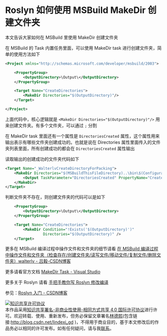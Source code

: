 # Roslyn 如何使用 MSBuild MakeDir 创建文件夹

本文告诉大家如何在 MSBuild 里使用 MakeDir 创建文件夹

<!--more-->
<!-- 标签：Roslyn,MSBuild,编译器 -->

在 MSBuild 的 Task 内置任务里面，可以使用 MakeDir task 进行创建文件夹，简单的使用方法如下

```xml
<Project xmlns="http://schemas.microsoft.com/developer/msbuild/2003">

    <PropertyGroup>
        <OutputDirectory>\Output\</OutputDirectory>
    </PropertyGroup>

    <Target Name="CreateDirectories">
        <MakeDir Directories="$(OutputDirectory)"/>
    </Target>

</Project>

```

上面代码中，核心逻辑就是 `<MakeDir Directories="$(OutputDirectory)"/>` 用来创建文件夹。有多个文件夹，可以通过 `;` 分割

在 MakeDir task 里面还有一个属性是 `DirectoriesCreated` 属性，这个属性用来输出表示有哪些文件夹创建成功的。也就是说在 Directories 属性里面传入的文件夹列表里面，所有创建成功的都会在 `DirectoriesCreated` 属性输出

读取输出的创建成功的文件夹代码如下

```xml
<Target Name="_WalterlvCreateDirectoryForPacking">
    <MakeDir Directories="$(MSBuildThisFileDirectory)..\bin\$(Configuration)\">
        <Output TaskParameter="DirectoriesCreated" PropertyName="CreatedPackingDirectory" />
    </MakeDir>
</Target>
```

判断文件夹不存在，则创建文件夹的代码可以是如下

```xml
    <PropertyGroup>
        <OutputDirectory>\Output\</OutputDirectory>
    </PropertyGroup>

    <Target Name="CreateDirectories">
        <MakeDir Condition="!Exists('$(OutputDirectory)')"
                 Directories="$(OutputDirectory)" />
    </Target>
```

更多在 MSBuild 编译过程中操作文件和文件夹的细节请看 [在 MSBuild 编译过程中操作文件和文件夹（检查存在/创建文件夹/读写文件/移动文件/复制文件/删除文件夹）walterlv - 吕毅-CSDN博客](https://walterlv.blog.csdn.net/article/details/103760615)

更多请看官方文档 [MakeDir Task - Visual Studio](https://docs.microsoft.com/en-us/visualstudio/msbuild/makedir-task?view=vs-2019)

更多关于 Roslyn 请看 [手把手教你写 Roslyn 修改编译](https://blog.lindexi.com/post/roslyn.html ) 

参见：[Roslyn 入门 - CSDN博客](https://blog.csdn.net/lindexi_gd/category_7945110.html )

<a rel="license" href="http://creativecommons.org/licenses/by-nc-sa/4.0/"><img alt="知识共享许可协议" style="border-width:0" src="https://licensebuttons.net/l/by-nc-sa/4.0/88x31.png" /></a><br />本作品采用<a rel="license" href="http://creativecommons.org/licenses/by-nc-sa/4.0/">知识共享署名-非商业性使用-相同方式共享 4.0 国际许可协议</a>进行许可。欢迎转载、使用、重新发布，但务必保留文章署名[林德熙](http://blog.csdn.net/lindexi_gd)(包含链接:http://blog.csdn.net/lindexi_gd )，不得用于商业目的，基于本文修改后的作品务必以相同的许可发布。如有任何疑问，请与我[联系](mailto:lindexi_gd@163.com)。